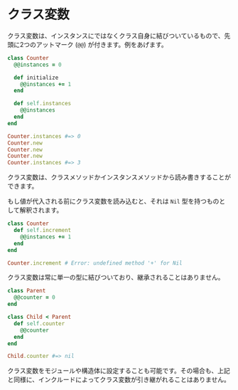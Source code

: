# クラス変数

クラス変数は、インスタンスにではなくクラス自身に結びついているもので、先頭に2つのアットマーク (`@@`) が付きます。例をあげます。

```ruby
class Counter
  @@instances = 0

  def initialize
    @@instances += 1
  end

  def self.instances
    @@instances
  end
end

Counter.instances #=> 0
Counter.new
Counter.new
Counter.new
Counter.instances #=> 3
```

クラス変数は、クラスメソッドかインスタンスメソッドから読み書きすることができます。

もし値が代入される前にクラス変数を読み込むと、それは `Nil` 型を持つものとして解釈されます。

```ruby
class Counter
  def self.increment
    @@instances += 1
  end
end

Counter.increment # Error: undefined method '+' for Nil
```

クラス変数は常に単一の型に結びついており、継承されることはありません。

```ruby
class Parent
  @@counter = 0
end

class Child < Parent
  def self.counter
    @@counter
  end
end

Child.counter #=> nil
```

クラス変数をモジュールや構造体に設定することも可能です。その場合も、上記と同様に、インクルードによってクラス変数が引き継がれることはありません。
